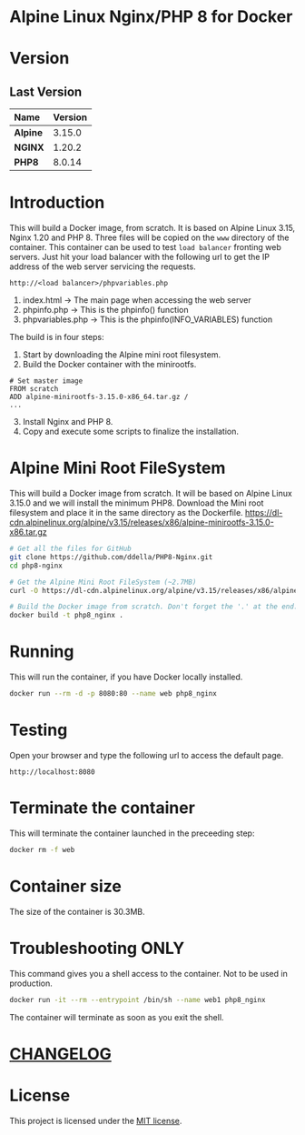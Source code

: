 # Alpine Linux Nginx/PHP 8 for Docker
# Version
## Last Version
|Name|Version|
|:---|:---|
|**Alpine**|3.15.0|
|**NGINX**|1.20.2|
|**PHP8**|8.0.14|

# Introduction
This will build a Docker image, from scratch. It is based on Alpine Linux 3.15, Nginx 1.20 and PHP 8.
Three files will be copied on the ```www``` directory of the container.
This container can be used to test ```load balancer``` fronting web servers.
Just hit your load balancer with the following url to get the IP address of the web server servicing the requests.
```url
http://<load balancer>/phpvariables.php
```

1. index.html -> The main page when accessing the web server
2. phpinfo.php -> This is the phpinfo() function
3. phpvariables.php -> This is the phpinfo(INFO_VARIABLES) function

The build is in four steps:

1. Start by downloading the Alpine mini root filesystem.
2. Build the Docker container with the minirootfs.
```Docker
# Set master image
FROM scratch
ADD alpine-minirootfs-3.15.0-x86_64.tar.gz /
...
```
3. Install Nginx and PHP 8.
4. Copy and execute some scripts to finalize the installation.

# Alpine Mini Root FileSystem
This will build a Docker image from scratch. It will be based on Alpine Linux 3.15.0 and we will install the minimum PHP8.
Download the Mini root filesystem and place it in the same directory as the Dockerfile.
https://dl-cdn.alpinelinux.org/alpine/v3.15/releases/x86/alpine-minirootfs-3.15.0-x86.tar.gz
```sh
# Get all the files for GitHub
git clone https://github.com/ddella/PHP8-Nginx.git
cd php8-nginx

# Get the Alpine Mini Root FileSystem (~2.7MB)
curl -O https://dl-cdn.alpinelinux.org/alpine/v3.15/releases/x86/alpine-minirootfs-3.15.0-x86.tar.gz

# Build the Docker image from scratch. Don't forget the '.' at the end.
docker build -t php8_nginx .
```

# Running
This will run the container, if you have Docker locally installed.
```sh   
docker run --rm -d -p 8080:80 --name web php8_nginx
```

# Testing
Open your browser and type the following url to access the default page.
```url
http://localhost:8080
```
# Terminate the container
This will terminate the container launched in the preceeding step:
```sh   
docker rm -f web
```

# Container size
The size of the container is 30.3MB.

# Troubleshooting ONLY
This command gives you a shell access to the container. Not to be used in production.

```bash
docker run -it --rm --entrypoint /bin/sh --name web1 php8_nginx
```
The container will terminate as soon as you exit the shell.

# [CHANGELOG](./CHANGELOG)

# License
This project is licensed under the [MIT license](LICENSE).

